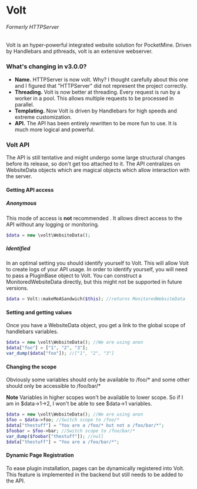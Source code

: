 Volt
====
###### Formerly HTTPServer

Volt is an hyper-powerful integrated website solution for PocketMine. Driven by Handlebars and pthreads, volt is an extensive webserver.

### What's changing in v3.0.0?
* **Name.** HTTPServer is now volt. Why? I thought carefully about this one and I figured that "HTTPServer" did not represent the project correctly.
* **Threading.** Volt is now better at threading. Every request is run by a worker in a pool. This allows multiple requests to be processed in parallel. 
* **Templating.** Now Volt is driven by Handlebars for high speeds and extreme customization.
* **API.** The API has been entirely rewritten to be more fun to use. It is much more logical and powerful.

### Volt API
The API is still tentative and might undergo some large structural changes before its release, so don't get too attached to it. The API centralizes on WebsiteData objects which are magical objects which allow interaction with the server.

#### Getting API access
##### Anonymous
This mode of access is **not** recommended . It allows direct access to the API without any logging or monitoring.
```php
$data = new \volt\WebsiteData();
```
##### Identified 
In an optimal setting you should identify yourself to Volt. This will allow Volt to create logs of your API usage. In order to identify yourself, you will need to pass a PluginBase object to Volt. You can construct a MonitoredWebsiteData directly, but this might not be supported in future versions.
```php
$data = Volt::makeMeASandwich($this); //returns MonitoredWebsiteData
```
#### Setting and getting values
Once you have a WebsiteData object, you get a link to the global scope of handlebars variables.
```php
$data = new \volt\WebsiteData(); //We are using anon
$data["foo"] = ["1", "2", "3"];
var_dump($data["foo"]); //["1", "2", "3"]
```

#### Changing the scope
Obviously some variables should only be available to /foo/* and some other should only be accessible to /foo/bar/*

**Note** Variables in higher scopes won't be available to lower scope. So if I am in $data->1->2, I won't be able to see $data->1 variables.

```php
$data = new \volt\WebsiteData(); //We are using anon
$foo = $data->foo; //Switch scope to /foo/*
$data["thestuff"] = "You are a /foo/* but not a /foo/bar/*";
$foobar = $foo->bar; //Switch scope to /foo/bar/*
var_dump($foobar["thestuff"]); //null
$data["thestuff"] = "You are a /foo/bar/*";
```

#### Dynamic Page Registration
To ease plugin installation, pages can be dynamically registered into Volt. This feature is implemented in the backend but still needs to be added to the API.
